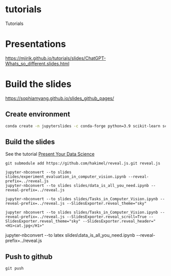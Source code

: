 # tutorials
Tutorials


# Presentations

https://mjirik.github.io/tutorials/slides/ChatGPT-Whats_so_different.slides.html

# Build the slides

https://sophiamyang.github.io/slides_github_pages/


## Create environment

```bash
conda create -n jupyterslides -c conda-forge python=3.9 scikit-learn scikit-image jupyterlab jupyterlab_vim nbconvert=6.1 nodejs rise
```



## Build the slides

See the tutorial [Present Your Data Science](https://medium.com/learning-machine-learning/present-your-data-science-projects-with-jupyter-slides-75f20735eb0f)

```shell
git submodule add https://github.com/hakimel/reveal.js.git reveal.js
```

```shell
jupyter-nbconvert --to slides slides/experiment_evaluation_in_computer_vision.ipynb --reveal-prefix=../reveal.js 
jupyter-nbconvert --to slides slides/data_is_all_you_need.ipynb --reveal-prefix=../reveal.js 
```

```shell
jupyter-nbconvert --to slides slides/Tasks_in_Computer_Vision.ipynb --reveal-prefix=../reveal.js --SlidesExporter.reveal_theme="sky"
```


```shell
jupyter nbconvert --to slides slides/Tasks_in_Computer_Vision.ipynb --reveal-prefix=../reveal.js --SlidesExporter.reveal_scroll=True --SlidesExporter.reveal_theme="sky" --SlidesExporter.reveal_header="<H1>cat.jpg</H1>"
```

jupyter-nbconvert --to latex slides\data_is_all_you_need.ipynb --reveal-prefix=../reveal.js


## Push to github


```shell
git push
```



